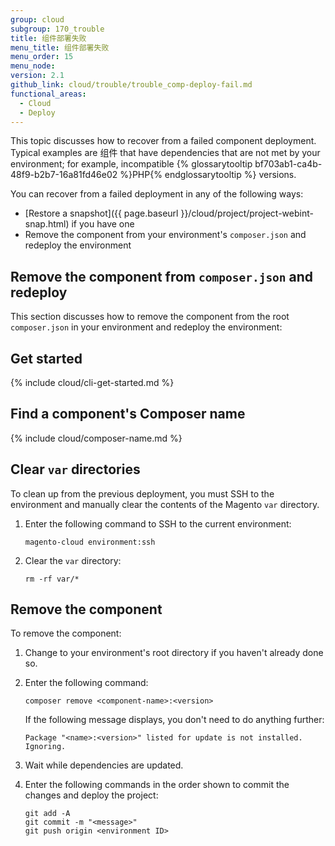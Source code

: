 ```yaml
---
group: cloud
subgroup: 170_trouble
title: 组件部署失败
menu_title: 组件部署失败
menu_order: 15
menu_node:
version: 2.1
github_link: cloud/trouble/trouble_comp-deploy-fail.md
functional_areas:
  - Cloud
  - Deploy
---
```


This topic discusses how to recover from a failed component deployment. Typical examples are 组件 that have dependencies that are not met by your environment; for example, incompatible {% glossarytooltip bf703ab1-ca4b-48f9-b2b7-16a81fd46e02 %}PHP{% endglossarytooltip %} versions.

You can recover from a failed deployment in any of the following ways:

*   [Restore a snapshot]({{ page.baseurl }}/cloud/project/project-webint-snap.html) if you have one
*   Remove the component from your environment's `composer.json` and redeploy the environment

## Remove the component from `composer.json` and redeploy
This section discusses how to remove the component from the root `composer.json` in your environment and redeploy the environment:

## Get started

{% include cloud/cli-get-started.md %}

## Find a component's Composer name

{% include cloud/composer-name.md %}

## Clear `var` directories
To clean up from the previous deployment, you must SSH to the environment and manually clear the contents of the Magento `var` directory.

1.	Enter the following command to SSH to the current environment:

		magento-cloud environment:ssh

2.	Clear the `var` directory:

		rm -rf var/*

## Remove the component
To remove the component:

1.  Change to your environment's root directory if you haven't already done so.
3.  Enter the following command:

        composer remove <component-name>:<version>

    If the following message displays, you don't need to do anything further:

    	Package "<name>:<version>" listed for update is not installed. Ignoring.

4.  Wait while dependencies are updated.
5.  Enter the following commands in the order shown to commit the changes and deploy the project:

        git add -A
        git commit -m "<message>"
        git push origin <environment ID>

